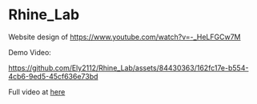 # Rhine_Lab
Website design of https://www.youtube.com/watch?v=-_HeLFGCw7M

Demo Video:


https://github.com/Ely2112/Rhine_Lab/assets/84430363/162fc17e-b554-4cb6-9ed5-45cf636e73bd



Full video at [here](https://www.youtube.com/watch?v=-RRhjNnyn_4)
